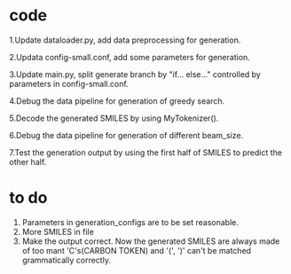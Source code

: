 # code

1.Update dataloader.py, add data preprocessing for generation.

2.Updata config-small.conf, add some parameters for generation.

3.Update main.py, split generate branch by "if... else..." controlled by parameters in config-small.conf.

4.Debug the data pipeline for generation of greedy search.

5.Decode the generated SMILES by using MyTokenizer().

6.Debug the data pipeline for generation of different beam_size.

7.Test the generation output by using the first half of SMILES to predict the other half.

# to do 
1. Parameters in generation_configs are to be set reasonable.
2. More SMILES in file
3. Make the output correct. Now the generated SMILES are always made of too mant 'C's(CARBON TOKEN) and '(', ')' can't be matched grammatically correctly.







